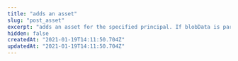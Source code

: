 ```yaml
---
title: "adds an asset"
slug: "post_asset"
excerpt: "adds an asset for the specified principal. If blobData is parsed then the data will be saved to the blobstore and Uri will be added to the referenceUri field."
hidden: false
createdAt: "2021-01-19T14:11:50.704Z"
updatedAt: "2021-01-19T14:11:50.704Z"
---
```

